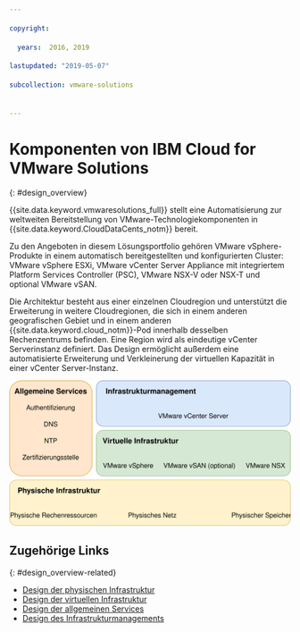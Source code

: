 ```yaml
---

copyright:

  years:  2016, 2019

lastupdated: "2019-05-07"

subcollection: vmware-solutions


---
```

# Komponenten von IBM Cloud for VMware Solutions
{: #design_overview}

{{site.data.keyword.vmwaresolutions_full}} stellt eine Automatisierung zur weltweiten Bereitstellung von VMware-Technologiekomponenten in {{site.data.keyword.CloudDataCents_notm}} bereit.

Zu den Angeboten in diesem Lösungsportfolio gehören VMware vSphere-Produkte in einem automatisch bereitgestellten und konfigurierten Cluster: VMware vSphere ESXi, VMware vCenter Server Appliance mit integriertem Platform Services Controller (PSC), VMware NSX-V oder NSX-T und optional VMware vSAN.

Die Architektur besteht aus einer einzelnen Cloudregion und unterstützt die Erweiterung in weitere Cloudregionen, die sich in einem anderen geografischen Gebiet und in einem anderen {{site.data.keyword.cloud_notm}}-Pod innerhalb desselben Rechenzentrums befinden. Eine Region wird als eindeutige vCenter Serverinstanz definiert. Das Design ermöglicht außerdem eine automatisierte Erweiterung und Verkleinerung der virtuellen Kapazität in einer vCenter Server-Instanz.

![Lösungskomponenten von {{site.data.keyword.vmwaresolutions_short}}](../../images/vcsv4radiagrams-ra-full.svg "Die Lösung umfasst die physische Infrastruktur, die virtuelle Infrastruktur, das Infrastrukturmanagement und allgemeine Services.")

## Zugehörige Links
{: #design_overview-related}

* [Design der physischen Infrastruktur](/docs/services/vmwaresolutions/archiref/solution?topic=vmware-solutions-design_physicalinfrastructure)
* [Design der virtuellen Infrastruktur](/docs/services/vmwaresolutions/archiref/solution?topic=vmware-solutions-design_virtualinfrastructure)
* [Design der allgemeinen Services](/docs/services/vmwaresolutions/archiref/solution?topic=vmware-solutions-design_commonservice)
* [Design des Infrastrukturmanagements](/docs/services/vmwaresolutions/archiref/solution?topic=vmware-solutions-design_infrastructuremgmt)
